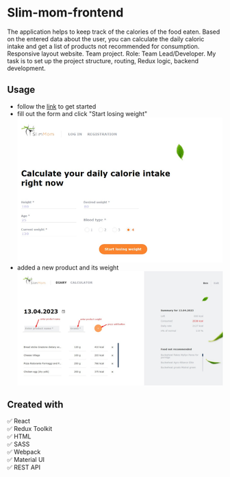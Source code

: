 # Slim-mom-frontend

The application helps to keep track of the calories of the food eaten. Based on
the entered data about the user, you can calculate the daily caloric intake and
get a list of products not recommended for consumption. Responsive layout
website. Team project. Role: Team Lead/Developer. My task is to set up the
project structure, routing, Redux logic, backend development.

## Usage

- follow the [link](https://andrii-posternak.github.io/slim-mom-frontend/) to
  get started
- fill out the form and click "Start losing weight"  
   ![an example interface](./public/example1.jpg)
- added a new product and its weight  
  ![an example interface](./public/example2.jpg)

## Created with

:white_check_mark: React  
:white_check_mark: Redux Toolkit  
:white_check_mark: HTML  
:white_check_mark: SASS  
:white_check_mark: Webpack  
:white_check_mark: Material UI  
:white_check_mark: REST API
